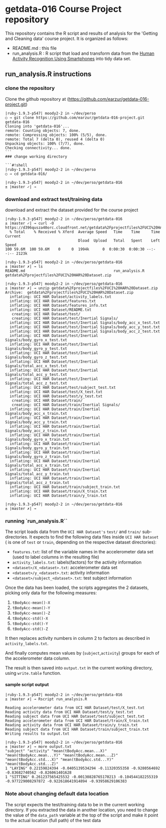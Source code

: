 getdata-016 Course Project repository
=====================================

This repository contains the R script and results of analysis for the 'Getting and Cleaning data' course project. It is organized as follows:

* README.md : this file
* run_analysis.R : R script that load and transform data from the [Human Activity Recognition Using Smartphones](http://archive.ics.uci.edu/ml/datasets/Human+Activity+Recognition+Using+Smartphones) into tidy data set.

## run_analysis.R instructions

### clone the repository 

Clone the github repository at (https://github.com/earzur/getdata-016-project.git)

````#!shell
|ruby-1.9.3-p547| moody2-2 in ~/dev/perso
○ → git clone https://github.com/earzur/getdata-016-project.git getdata-016
Cloning into 'getdata-016'...
remote: Counting objects: 7, done.
remote: Compressing objects: 100% (5/5), done.
remote: Total 7 (delta 0), reused 4 (delta 0)
Unpacking objects: 100% (7/7), done.
Checking connectivity... done.
```
### change working directory

```#!shell
|ruby-1.9.3-p547| moody2-2 in ~/dev/perso
○ → cd getdata-016/

|ruby-1.9.3-p547| moody2-2 in ~/dev/perso/getdata-016
± |master ✓| →
````

### download and extract test/training data

download and extract the dataset provided for the course project

```#!shell
|ruby-1.9.3-p547| moody2-2 in ~/dev/perso/getdata-016
± |master ✓| → curl -O https://d396qusza40orc.cloudfront.net/getdata%2Fprojectfiles%2FUCI%20HAR%20Dataset.zip
  % Total    % Received % Xferd  Average Speed   Time    Time     Time  Current
                                 Dload  Upload   Total   Spent    Left  Speed
100 59.6M  100 59.6M    0     0  1994k      0  0:00:30  0:00:30 --:--:-- 2123k

|ruby-1.9.3-p547| moody2-2 in ~/dev/perso/getdata-016
± |master ✗| → ls
README.md                                        run_analysis.R
getdata%2Fprojectfiles%2FUCI%20HAR%20Dataset.zip

|ruby-1.9.3-p547| moody2-2 in ~/dev/perso/getdata-016
± |master ✗| → unzip getdata%2Fprojectfiles%2FUCI%20HAR%20Dataset.zip
Archive:  getdata%2Fprojectfiles%2FUCI%20HAR%20Dataset.zip
  inflating: UCI HAR Dataset/activity_labels.txt
  inflating: UCI HAR Dataset/features.txt
  inflating: UCI HAR Dataset/features_info.txt
  inflating: UCI HAR Dataset/README.txt
   creating: UCI HAR Dataset/test/
   creating: UCI HAR Dataset/test/Inertial Signals/
  inflating: UCI HAR Dataset/test/Inertial Signals/body_acc_x_test.txt
  inflating: UCI HAR Dataset/test/Inertial Signals/body_acc_y_test.txt
  inflating: UCI HAR Dataset/test/Inertial Signals/body_acc_z_test.txt
  inflating: UCI HAR Dataset/test/Inertial Signals/body_gyro_x_test.txt
  inflating: UCI HAR Dataset/test/Inertial Signals/body_gyro_y_test.txt
  inflating: UCI HAR Dataset/test/Inertial Signals/body_gyro_z_test.txt
  inflating: UCI HAR Dataset/test/Inertial Signals/total_acc_x_test.txt
  inflating: UCI HAR Dataset/test/Inertial Signals/total_acc_y_test.txt
  inflating: UCI HAR Dataset/test/Inertial Signals/total_acc_z_test.txt
  inflating: UCI HAR Dataset/test/subject_test.txt
  inflating: UCI HAR Dataset/test/X_test.txt
  inflating: UCI HAR Dataset/test/y_test.txt
   creating: UCI HAR Dataset/train/
   creating: UCI HAR Dataset/train/Inertial Signals/
  inflating: UCI HAR Dataset/train/Inertial Signals/body_acc_x_train.txt
  inflating: UCI HAR Dataset/train/Inertial Signals/body_acc_y_train.txt
  inflating: UCI HAR Dataset/train/Inertial Signals/body_acc_z_train.txt
  inflating: UCI HAR Dataset/train/Inertial Signals/body_gyro_x_train.txt
  inflating: UCI HAR Dataset/train/Inertial Signals/body_gyro_y_train.txt
  inflating: UCI HAR Dataset/train/Inertial Signals/body_gyro_z_train.txt
  inflating: UCI HAR Dataset/train/Inertial Signals/total_acc_x_train.txt
  inflating: UCI HAR Dataset/train/Inertial Signals/total_acc_y_train.txt
  inflating: UCI HAR Dataset/train/Inertial Signals/total_acc_z_train.txt
  inflating: UCI HAR Dataset/train/subject_train.txt
  inflating: UCI HAR Dataset/train/X_train.txt
  inflating: UCI HAR Dataset/train/y_train.txt

|ruby-1.9.3-p547| moody2-2 in ~/dev/perso/getdata-016
± |master ✗| →
```

### running `run_analysis.R``

The script loads data from the `UCI HAR Dataset's` `test/` and `train/` sub-directories.
It expects to find the following data files inside `UCI HAR Dataset` (<dataset> is one of `test` or `train`, depending on the respective dataset directories):

* `features.txt`: list of the variable names in the accelerometer data set (used to label columns in the resulting file)
* `activity_labels.txt`: labels(factors) for the activity information
* `<dataset>/X_<dataset>.txt`: accelerometer data set
* `<dataset>/y_<dataset>.txt`: activity information
* `<dataset>/subject_<dataset>.txt`: test subject information

Once the data has been loaded, the scripts aggregates the 2 datasets, picking only data for the following measures:

1. `tBodyAcc-mean()-X`
1. `tBodyAcc-mean()-Y`
1. `tBodyAcc-mean()-Z`
1. `tBodyAcc-std()-X`
1. `tBodyAcc-std()-Y`
1. `tBodyAcc-std()-Z`

It then replaces activity numbers in column 2 to factors as described in `activity_labels.txt`.

And finally computes mean values by (`subject`,`activity`) groups for each of the accelerometer data column.

The result is then saved into `output.txt` in the current working directory, using `write.table` function.

#### sample script output

```
|ruby-1.9.3-p547| moody2-2 in ~/dev/perso/getdata-016
± |master ✗| → Rscript run_analysis.R

Reading accelerometer data from UCI HAR Dataset/test/X_test.txt
Reading activity data from UCI HAR Dataset/test/y_test.txt
Reading subject data from UCI HAR Dataset/test/subject_test.txt
Reading accelerometer data from UCI HAR Dataset/train/X_train.txt
Reading activity data from UCI HAR Dataset/train/y_train.txt
Reading subject data from UCI HAR Dataset/train/subject_train.txt
Writing results to output.txt

|ruby-1.9.3-p547| moody2-2 in ~/dev/perso/getdata-016
± |master ✗| → more output.txt
"subject" "activity" "mean(tBodyAcc.mean...X)" "mean(tBodyAcc.mean...Y)" "mean(tBodyAcc.mean...Z)" "mean(tBodyAcc.std...X)" "mean(tBodyAcc.std...Y)" "mean(tBodyAcc.std...Z)"
1 "LAYING" 0.22159824394 -0.0405139534294 -0.11320355358 -0.9280564692 -0.83682740562 -0.826061401628
1 "SITTING" 0.261237565425532 -0.00130828765170213 -0.104544182255319 -0.977229008297872 -0.922618641914894 -0.93958629106383

```

### Note about changing default data location 

The script expects the test/training data to be in the current working directory. If you extracted the data in another location, you need to change the value of the `data_path` variable at the top of the script and make it point to the actual location (full path) of the test data



